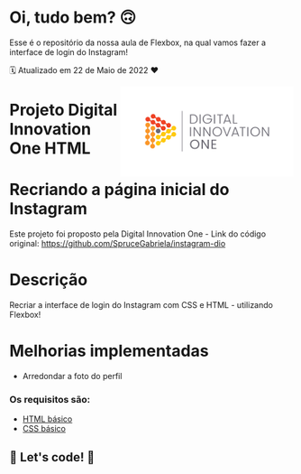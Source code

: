 # Oi, tudo bem? 🙃

Esse é o repositório da nossa aula de Flexbox, na qual vamos fazer a interface de login do Instagram! 

:spiral_calendar: Atualizado em 22 de Maio de 2022 :heart:

<img align="right" alt="GIF" height="160px" src="https://github.com/rdeconti/rdeconti-resources/blob/main/Digital%20Innovation%20One%20-%20Logotipo.png" />

# Projeto Digital Innovation One HTML
# Recriando a página inicial do Instagram
Este projeto foi proposto pela Digital Innovation One - Link do código original: https://github.com/SpruceGabriela/instagram-dio

# Descrição
Recriar a interface de login do Instagram com CSS e HTML - utilizando Flexbox!

# Melhorias implementadas
- Arredondar a foto do perfil

### Os requisitos são:

* [HTML básico](https://www.w3schools.com/html/)
* [CSS básico](https://developer.mozilla.org/pt-BR/docs/Web/CSS)

## 🚀 Let's code! 🚀